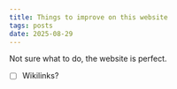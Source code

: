 ```yaml
---
title: Things to improve on this website
tags: posts
date: 2025-08-29
---
```


Not sure what to do, the website is perfect.

- [ ] Wikilinks?

